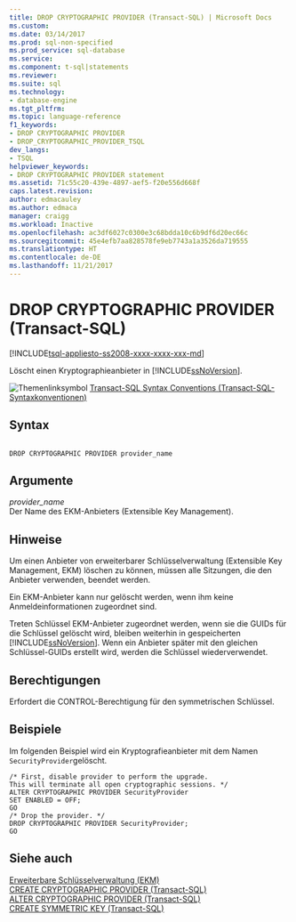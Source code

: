 ```yaml
---
title: DROP CRYPTOGRAPHIC PROVIDER (Transact-SQL) | Microsoft Docs
ms.custom: 
ms.date: 03/14/2017
ms.prod: sql-non-specified
ms.prod_service: sql-database
ms.service: 
ms.component: t-sql|statements
ms.reviewer: 
ms.suite: sql
ms.technology:
- database-engine
ms.tgt_pltfrm: 
ms.topic: language-reference
f1_keywords:
- DROP CRYPTOGRAPHIC PROVIDER
- DROP_CRYPTOGRAPHIC_PROVIDER_TSQL
dev_langs:
- TSQL
helpviewer_keywords:
- DROP CRYPTOGRAPHIC PROVIDER statement
ms.assetid: 71c55c20-439e-4897-aef5-f20e556d668f
caps.latest.revision: 
author: edmacauley
ms.author: edmaca
manager: craigg
ms.workload: Inactive
ms.openlocfilehash: ac3df6027c0300e3c68bdda10c6b9df6d20ec66c
ms.sourcegitcommit: 45e4efb7aa828578fe9eb7743a1a3526da719555
ms.translationtype: HT
ms.contentlocale: de-DE
ms.lasthandoff: 11/21/2017
---
```

# <a name="drop-cryptographic-provider-transact-sql"></a>DROP CRYPTOGRAPHIC PROVIDER (Transact-SQL)
[!INCLUDE[tsql-appliesto-ss2008-xxxx-xxxx-xxx-md](../../includes/tsql-appliesto-ss2008-xxxx-xxxx-xxx-md.md)]

  Löscht einen Kryptographieanbieter in [!INCLUDE[ssNoVersion](../../includes/ssnoversion-md.md)].  
  
 ![Themenlinksymbol](../../database-engine/configure-windows/media/topic-link.gif "Topic link icon") [Transact-SQL Syntax Conventions (Transact-SQL-Syntaxkonventionen)](../../t-sql/language-elements/transact-sql-syntax-conventions-transact-sql.md)  
  
## <a name="syntax"></a>Syntax  
  
```  
  
DROP CRYPTOGRAPHIC PROVIDER provider_name   
```  
  
## <a name="arguments"></a>Argumente  
 *provider_name*  
 Der Name des EKM-Anbieters (Extensible Key Management).  
  
## <a name="remarks"></a>Hinweise  
 Um einen Anbieter von erweiterbarer Schlüsselverwaltung (Extensible Key Management, EKM) löschen zu können, müssen alle Sitzungen, die den Anbieter verwenden, beendet werden.  
  
 Ein EKM-Anbieter kann nur gelöscht werden, wenn ihm keine Anmeldeinformationen zugeordnet sind.  
  
 Treten Schlüssel EKM-Anbieter zugeordnet werden, wenn sie die GUIDs für die Schlüssel gelöscht wird, bleiben weiterhin in gespeicherten [!INCLUDE[ssNoVersion](../../includes/ssnoversion-md.md)]. Wenn ein Anbieter später mit den gleichen Schlüssel-GUIDs erstellt wird, werden die Schlüssel wiederverwendet.  
  
## <a name="permissions"></a>Berechtigungen  
 Erfordert die CONTROL-Berechtigung für den symmetrischen Schlüssel.  
  
## <a name="examples"></a>Beispiele  
 Im folgenden Beispiel wird ein Kryptografieanbieter mit dem Namen `SecurityProvider`gelöscht.  
  
```  
/* First, disable provider to perform the upgrade.  
This will terminate all open cryptographic sessions. */  
ALTER CRYPTOGRAPHIC PROVIDER SecurityProvider   
SET ENABLED = OFF;  
GO  
/* Drop the provider. */  
DROP CRYPTOGRAPHIC PROVIDER SecurityProvider;  
GO  
```  
  
## <a name="see-also"></a>Siehe auch  
 [Erweiterbare Schlüsselverwaltung &#40;EKM&#41;](../../relational-databases/security/encryption/extensible-key-management-ekm.md)   
 [CREATE CRYPTOGRAPHIC PROVIDER &#40;Transact-SQL&#41;](../../t-sql/statements/create-cryptographic-provider-transact-sql.md)   
 [ALTER CRYPTOGRAPHIC PROVIDER &#40;Transact-SQL&#41;](../../t-sql/statements/alter-cryptographic-provider-transact-sql.md)   
 [CREATE SYMMETRIC KEY &#40;Transact-SQL&#41;](../../t-sql/statements/create-symmetric-key-transact-sql.md)  
  
  
